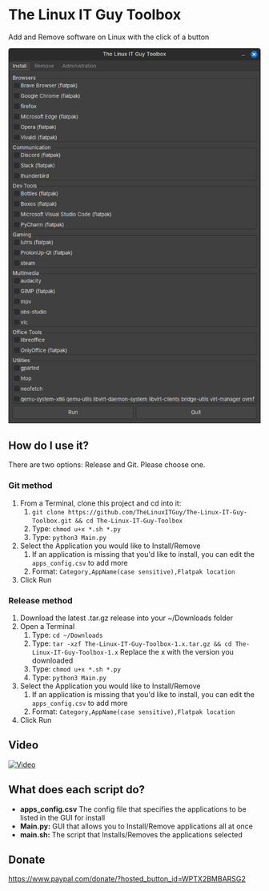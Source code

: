 # The Linux IT Guy Toolbox
Add and Remove software on Linux with the click of a button

![](<Screenshot/Screenshot2.png>)

## How do I use it?
There are two options: Release and Git. Please choose one.

### Git method
1. From a Terminal, clone this project and cd into it: 
    1. `git clone https://github.com/TheLinuxITGuy/The-Linux-IT-Guy-Toolbox.git && cd The-Linux-IT-Guy-Toolbox`
    2. Type: `chmod u+x *.sh *.py`
    3. Type: `python3 Main.py`
2. Select the Application you would like to Install/Remove
    1. If an application is missing that you'd like to install, you can edit the `apps_config.csv` to add more
    2. Format: `Category,AppName(case sensitive),Flatpak location`
3. Click Run

### Release method
1. Download the latest .tar.gz release into your ~/Downloads folder
2. Open a Terminal
    1. Type: `cd ~/Downloads`
    2. Type: `tar -xzf The-Linux-IT-Guy-Toolbox-1.x.tar.gz && cd The-Linux-IT-Guy-Toolbox-1.x` Replace the x with the version you downloaded
    3. Type: `chmod u+x *.sh *.py`
    4. Type: `python3 Main.py`
3. Select the Application you would like to Install/Remove
    1. If an application is missing that you'd like to install, you can edit the `apps_config.csv` to add more
    2. Format: `Category,AppName(case sensitive),Flatpak location`
4. Click Run

## Video
[![Video](https://img.youtube.com/vi/PJytFBO3seM/maxresdefault.jpg)](https://youtu.be/PJytFBO3seM)

## What does each script do?
- **apps_config.csv** The config file that specifies the applications to be listed in the GUI for install
- **Main.py:** GUI that allows you to Install/Remove applications all at once
- **main.sh:** The script that Installs/Removes the applications selected

## Donate
https://www.paypal.com/donate/?hosted_button_id=WPTX2BMBARSG2
